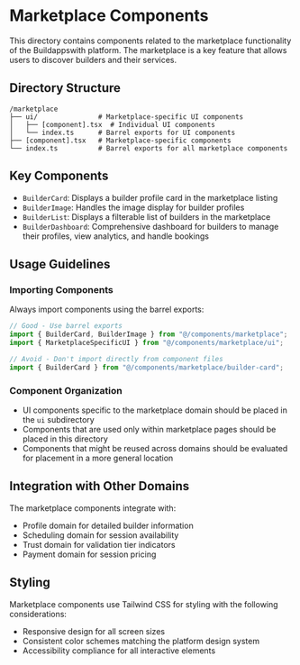 # Marketplace Components

This directory contains components related to the marketplace functionality of the Buildappswith platform. The marketplace is a key feature that allows users to discover builders and their services.

## Directory Structure

```
/marketplace
├── ui/               # Marketplace-specific UI components
│   ├── [component].tsx  # Individual UI components
│   └── index.ts      # Barrel exports for UI components
├── [component].tsx   # Marketplace-specific components
└── index.ts          # Barrel exports for all marketplace components
```

## Key Components

- `BuilderCard`: Displays a builder profile card in the marketplace listing
- `BuilderImage`: Handles the image display for builder profiles
- `BuilderList`: Displays a filterable list of builders in the marketplace
- `BuilderDashboard`: Comprehensive dashboard for builders to manage their profiles, view analytics, and handle bookings

## Usage Guidelines

### Importing Components

Always import components using the barrel exports:

```typescript
// Good - Use barrel exports
import { BuilderCard, BuilderImage } from "@/components/marketplace";
import { MarketplaceSpecificUI } from "@/components/marketplace/ui";

// Avoid - Don't import directly from component files
import { BuilderCard } from "@/components/marketplace/builder-card";
```

### Component Organization

- UI components specific to the marketplace domain should be placed in the `ui` subdirectory
- Components that are used only within marketplace pages should be placed in this directory
- Components that might be reused across domains should be evaluated for placement in a more general location

## Integration with Other Domains

The marketplace components integrate with:

- Profile domain for detailed builder information
- Scheduling domain for session availability
- Trust domain for validation tier indicators
- Payment domain for session pricing

## Styling

Marketplace components use Tailwind CSS for styling with the following considerations:

- Responsive design for all screen sizes
- Consistent color schemes matching the platform design system
- Accessibility compliance for all interactive elements